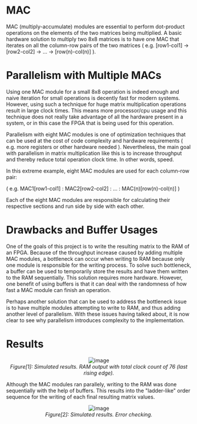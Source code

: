 # MAC 
MAC (multiply-accumulate) modules are essential to perform dot-product operations on the elements of the two matrices being multiplied.
A basic hardware solution to multiply two 8x8 matrices is to have one MAC that iterates on all the column-row pairs of the two matrices 
( e.g. [row1-col1] &#8594; [row2-col2] &#8594; ... &#8594; [row(n)-col(n)] ). 

# Parallelism with Multiple MACs
Using one MAC module for a small 8x8 operation is indeed enough and naive iteration for small operations is decently fast for modern systems. However, using such a 
technique for huge matrix multiplication operations result in large clock times. This means more processor/cpu usage and this technique does
not really take advantage of all the hardware present in a system, or in this case the FPGA that is being used for this operation.

Parallelism with eight MAC modules is one of optimization techniques that can be used at the cost of code complexity and hardware requirements ( e.g. more registers or other hardware needed ). 
Nevertheless, the main goal with parallelism in matrix multiplication like this is to increase throughput and thereby reduce total operation clock time. In other words, speed.

In this extreme example, eight MAC modules are used for each column-row pair:

( e.g. MAC1[row1-col1] : MAC2[row2-col2] : ... : MAC(n)[row(n)-col(n)] )

Each of the eight MAC modules are responsible for calculating their respective sections and run side by side with each other.

# Drawbacks and Buffer Usages
One of the goals of this project is to write the resulting matrix to the RAM of an FPGA. Because of the throughput increase caused by adding multiple MAC modules,
a bottleneck can occur when writing to RAM because only one module is responsible for the writing process. To solve such bottleneck,
a buffer can be used to temporarily store the results and have them written to the RAM sequentially. This solution requires more hardware. However,
one benefit of using buffers is that it can deal with the randomness of how fast a MAC module can finish an operation. 

Perhaps another solution that can be used to address the bottleneck issue is to have multiple modules attempting to write to RAM, and thus adding
another level of parallelism. With these issues having talked about, it is now clear to see why parallelism introduces complexity to the implementation.

# Results

<p align="center">
  <img src="https://github.com/PaimonCodes/8x8_matrix_multiply_mac8/assets/104661175/354b8816-fbd9-4395-8bb1-93e974ee687a" alt="image"><br>
  <em>Figure[1]: Simulated results. RAM output with total clock count of 76 (last rising edge).</em>
</p>

Although the MAC modules ran parallely, writing to the RAM was done sequentially with the help of buffers. This results into the "ladder-like" order sequence for
the writing of each final resulting matrix values. 

<p align="center">
  <img src="https://github.com/PaimonCodes/8x8_matrix_multiply_mac8/assets/104661175/d05e3585-d800-494e-b433-78685c9758bc" alt="image"><br>
  <em>Figure[2]: Simulated results. Error checking.</em>
</p>
